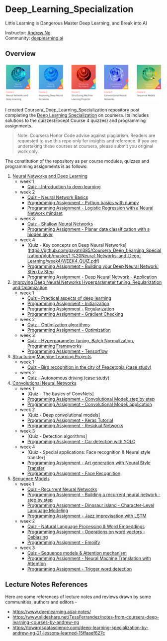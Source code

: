 # Deep_Learning_Specialization
Little Learning is Dangerous Master Deep Learning, and Break into AI

Instructor: [Andrew Ng](http://www.andrewng.org/)  
Community: [deeplearning.ai](https://www.deeplearning.ai/)

## Overview

![](images/deeplearningai_course_series.png)

I created Coursera_Deep_Learning_Specialization repository post completing the [Deep Learning Specialization](https://www.coursera.org/specializations/deep-learning) on coursera. Its includes solutions to the quizzes(Except Course 4 quizzes) and programming assignments.

> Note: Coursera Honor Code advise against plagiarism. Readers are requested to use this repo only for insights and reference. If you are undertaking these courses at coursera, please submit you original work only.

The constitution of the repository as per course modules, quizzes and programming assignments is as follows:

1. [Neural Networks and Deep Learning](https://github.com/gayatri385/Coursera_Deep_Learning_Specialization/tree/master/1.%20Neural-Networks-and-Deep-Learning)
    * week 1
        * [Quiz - Introduction to deep learning](https://github.com/gayatri385/Coursera_Deep_Learning_Specialization/blob/master/1.%20Neural-Networks-and-Deep-Learning/week1/course%201%20-%20Neural%20Networks%20and%20Deep%20Learning)
    * week 2
        * [Quiz - Neural Network Basics](https://github.com/gayatri385/Coursera_Deep_Learning_Specialization/blob/master/1.%20Neural-Networks-and-Deep-Learning/week2/WEEK2_QUIZ.pdf)
        * [Programming Assignment - Python basics with numpy](https://github.com/gayatri385/Coursera_Deep_Learning_Specialization/blob/master/1.%20Neural-Networks-and-Deep-Learning/week2/Python_Basics_With_Numpy_v3a.ipynb)
        * [Programming Assignment - Logistic Regression with a Neural Network mindset](https://github.com/gayatri385/Coursera_Deep_Learning_Specialization/blob/master/1.%20Neural-Networks-and-Deep-Learning/week2/Logistic_Regression_with_a_Neural_Network_mindset_v6a.ipynb)
    * week 3
        * [Quiz - Shallow Neural Networks](https://github.com/gayatri385/Coursera_Deep_Learning_Specialization/blob/master/1.%20Neural-Networks-and-Deep-Learning/week3/WEEK3_QUIZ.pdf)
        * [Programming Assignment - Planar data classification with a hidden layer](https://github.com/gayatri385/Coursera_Deep_Learning_Specialization/blob/master/1.%20Neural-Networks-and-Deep-Learning/week3/Planar_data_classification_with_onehidden_layer_v6c.ipynb)
    * week 4
		* [Quiz - Key concepts on Deep Neural Networks] (https://github.com/gayatri385/Coursera_Deep_Learning_Specialization/blob/master/1.%20Neural-Networks-and-Deep-Learning/week4/WEEK4_QUIZ.pdf)
        * [Programming Assignment - Building your Deep Neural Network: Step by Step](https://github.com/gayatri385/Coursera_Deep_Learning_Specialization/blob/master/1.%20Neural-Networks-and-Deep-Learning/week4/Building_your_Deep_Neural_Network_Step_by_Step_v8a.ipynb)
        * [Programming Assignment - Deep Neural Network - Application](https://github.com/gayatri385/Coursera_Deep_Learning_Specialization/blob/master/1.%20Neural-Networks-and-Deep-Learning/week4/Deep%2BNeural%2BNetwork%2B-%2BApplication%2Bv8.ipynb)
2. [Improving Deep Neural Networks Hyperparameter tuning, Regularization and Optimization](https://github.com/gayatri385/Coursera_Deep_Learning_Specialization/tree/master/2.%20Improving-Deep-Neural-Networks)
    * week 1
        * [Quiz - Practical aspects of deep learning](https://github.com/gayatri385/Coursera_Deep_Learning_Specialization/blob/master/2.%20Improving-Deep-Neural-Networks/week1/WEEK1_QUIZ.pdf)
        * [Programming Assignment - Initialization](https://github.com/gayatri385/Coursera_Deep_Learning_Specialization/blob/master/2.%20Improving-Deep-Neural-Networks/week1/Initialization.ipynb)
        * [Programming Assignment - Regularization](https://github.com/gayatri385/Coursera_Deep_Learning_Specialization/blob/master/2.%20Improving-Deep-Neural-Networks/week1/Regularization_v2a.ipynb)
        * [Programming Assignment - Gradient Checking](https://github.com/gayatri385/Coursera_Deep_Learning_Specialization/blob/master/2.%20Improving-Deep-Neural-Networks/week1/Gradient%2BChecking%2Bv1.ipynb)
    * week 2
        * [Quiz - Optimization algorithms](https://github.com/gayatri385/Coursera_Deep_Learning_Specialization/blob/master/2.%20Improving-Deep-Neural-Networks/week2/WEEK2_QUIZ.pdf)
        * [Programming Assignment - Optimization](https://github.com/gayatri385/Coursera_Deep_Learning_Specialization/blob/master/2.%20Improving-Deep-Neural-Networks/week2/Optimization_methods_v1b.ipynb)
    * week 3
        * [Quiz - Hyperparameter tuning, Batch Normalization, Programming Frameworks](https://github.com/gayatri385/Coursera_Deep_Learning_Specialization/blob/master/2.%20Improving-Deep-Neural-Networks/week3/WEEK3_QUIZ.pdf)
        * [Programming Assignment - Tensorflow](https://github.com/gayatri385/Coursera_Deep_Learning_Specialization/blob/master/2.%20Improving-Deep-Neural-Networks/week3/TensorFlow_Tutorial_v3b.ipynb)
3. [Structuring Machine Learning Projects](https://github.com/gayatri385/Coursera_Deep_Learning_Specialization/tree/master/3.%20Structuring-Machine-Learning-Projects)
    * week 1
        * [Quiz - Bird recognition in the city of Peacetopia (case study)](https://github.com/gayatri385/Coursera_Deep_Learning_Specialization/blob/master/3.%20Structuring-Machine-Learning-Projects/week1/WEEK1_QUIZ.pdf)
    * week 2
        * [Quiz - Autonomous driving (case study)](https://github.com/gayatri385/Coursera_Deep_Learning_Specialization/blob/master/3.%20Structuring-Machine-Learning-Projects/week2/WEEK2_QUIZ.pdf)
4. [Convolutional Neural Networks](https://github.com/gayatri385/Coursera_Deep_Learning_Specialization/tree/master/4.%20Convolutional-Neural-Networks)
    * week 1
        * [Quiz - The basics of ConvNets]
        * [Programming Assignment - Convolutional Model: step by step](https://github.com/gayatri385/Coursera_Deep_Learning_Specialization/blob/master/4.%20Convolutional-Neural-Networks/week1/Convolution_model_Step_by_Step_v2a.ipynb)
        * [Programming Assignment - Convolutional Model: application](https://github.com/gayatri385/Coursera_Deep_Learning_Specialization/blob/master/4.%20Convolutional-Neural-Networks/week1/Convolution_model_Application_v1a.ipynb)
    * week 2
        * [Quiz - Deep convolutional models]
        * [Programming Assignment - Keras Tutorial](https://github.com/gayatri385/Coursera_Deep_Learning_Specialization/blob/master/4.%20Convolutional-Neural-Networks/week2/Keras_Tutorial_v2a.ipynb)
        * [Programming Assignment - Residual Networks](https://github.com/gayatri385/Coursera_Deep_Learning_Specialization/blob/master/4.%20Convolutional-Neural-Networks/week2/Residual_Networks_v2a.ipynb)
    * week 3
        * [Quiz - Detection algorithms]
        * [Programming Assignment - Car detection with YOLO](https://github.com/gayatri385/Coursera_Deep_Learning_Specialization/blob/master/4.%20Convolutional-Neural-Networks/week3/Autonomous_driving_application_Car_detection_v3a.ipynb)
    * week 4
        * [Quiz - Special applications: Face recognition & Neural style transfer]
        * [Programming Assignment - Art generation with Neural Style Transfer](https://github.com/gayatri385/Coursera_Deep_Learning_Specialization/blob/master/4.%20Convolutional-Neural-Networks/week4/Art_Generation_with_Neural_Style_Transfer_v3a.ipynb)
        * [Programming Assignment - Face Recognition](https://github.com/gayatri385/Coursera_Deep_Learning_Specialization/blob/master/4.%20Convolutional-Neural-Networks/week4/Face_Recognition_v3a.ipynb)
5. [Sequence Models](https://github.com/gayatri385/Coursera_Deep_Learning_Specialization/tree/master/5.%20Sequence-Models)
    * week 1
        * [Quiz - Recurrent Neural Networks](https://github.com/gayatri385/Coursera_Deep_Learning_Specialization/blob/master/5.%20Sequence-Models/week1/WEEK1_QUIZ.pdf)
        * [Programming Assignment - Building a recurrent neural network - step by step](https://github.com/gayatri385/Coursera_Deep_Learning_Specialization/blob/master/5.%20Sequence-Models/week1/Building_a_Recurrent_Neural_Network_Step_by_Step_v3a.ipynb)
        * [Programming Assignment - Dinosaur Island - Character-Level Language Modeling](https://github.com/gayatri385/Coursera_Deep_Learning_Specialization/blob/master/5.%20Sequence-Models/week1/Dinosaurus_Island_Character_level_language_model_final_v3a.ipynb)
        * [Programming Assignment - Jazz improvisation with LSTM](https://github.com/gayatri385/Coursera_Deep_Learning_Specialization/blob/master/5.%20Sequence-Models/week1/Improvise_a_Jazz_Solo_with_an_LSTM_Network_v3a.ipynb)
    * week 2
        * [Quiz - Natural Language Processing & Word Embeddings](https://github.com/gayatri385/Coursera_Deep_Learning_Specialization/blob/master/5.%20Sequence-Models/week2/WEEK2_QUIZ.pdf)
        * [Programming Assignment - Operations on word vectors - Debiasing](https://github.com/gayatri385/Coursera_Deep_Learning_Specialization/blob/master/5.%20Sequence-Models/week2/Operations_on_word_vectors_v2a.ipynb)
        * [Programming Assignment - Emojify](https://github.com/gayatri385/Coursera_Deep_Learning_Specialization/blob/master/5.%20Sequence-Models/week2/Emojify_v2a.ipynb)
    * week 3
        * [Quiz - Sequence models & Attention mechanism](https://github.com/gayatri385/Coursera_Deep_Learning_Specialization/blob/master/5.%20Sequence-Models/week3/WEEK3_QUIZ.pdf)
        * [Programming Assignment - Neural Machine Translation with Attention](https://github.com/gayatri385/Coursera_Deep_Learning_Specialization/blob/master/5.%20Sequence-Models/week3/Neural_machine_translation_with_attention_v4a.ipynb)
        * [Programming Assignment - Trigger word detection](https://github.com/gayatri385/Coursera_Deep_Learning_Specialization/blob/master/5.%20Sequence-Models/week3/Trigger_word_detection_v1a.ipynb)

## Lecture Notes References
Here are some references of lecture notes and reviews drawn by some communities, authors and editors - 
* https://www.deeplearning.ai/ai-notes/
* https://www.slideshare.net/TessFerrandez/notes-from-coursera-deep-learning-courses-by-andrew-ng
* https://towardsdatascience.com/deep-learning-specialization-by-andrew-ng-21-lessons-learned-15ffaaef627c


